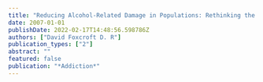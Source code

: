 ```yaml
---
title: "Reducing Alcohol-Related Damage in Populations: Rethinking the Roles of Education and Persuasion Interventions. Commentary"
date: 2007-01-01
publishDate: 2022-02-17T14:48:56.598786Z
authors: ["David Foxcroft D. R"]
publication_types: ["2"]
abstract: ""
featured: false
publication: "*Addiction*"
---
```


